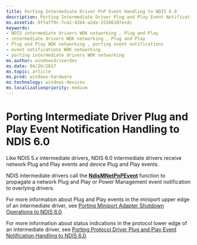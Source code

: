 ```yaml
---
title: Porting Intermediate Driver PnP Event Handling to NDIS 6.0
description: Porting Intermediate Driver Plug and Play Event Notification Handling to NDIS 6.0
ms.assetid: 0ffaff9c-7ca1-4384-a2da-15586107ecdc
keywords:
- NDIS intermediate drivers WDK networking , Plug and Play
- intermediate drivers WDK networking , Plug and Play
- Plug and Play WDK networking , porting event notifications
- event notifications WDK networking
- porting intermediate drivers WDK networking
ms.author: windowsdriverdev
ms.date: 04/20/2017
ms.topic: article
ms.prod: windows-hardware
ms.technology: windows-devices
ms.localizationpriority: medium
---
```


# Porting Intermediate Driver Plug and Play Event Notification Handling to NDIS 6.0





Like NDIS 5.*x* intermediate drivers, NDIS 6.0 intermediate drivers receive network Plug and Play events and device Plug and Play events.

NDIS intermediate drivers call the [**NdisMNetPnPEvent**](https://msdn.microsoft.com/library/windows/hardware/ff563616) function to propagate a network Plug and Play or Power Management event notification to overlying drivers.

For more information about Plug and Play events in the miniport upper edge of an intermediate driver, see [Porting Miniport Adapter Shutdown Operations to NDIS 6.0](porting-miniport-adapter-shutdown-operations-to-ndis-6-0.md).

For more information about status indications in the protocol lower edge of an intermediate driver, see [Porting Protocol Driver Plug and Play Event Notification Handling to NDIS 6.0](porting-protocol-driver-plug-and-play-event-notification-handling-to-n.md).

 

 





